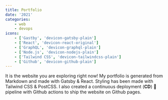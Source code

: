 ```yaml
---
title: Portfolio
date: '2021'
categories:
    - web
    - devops
icons:
    - ['Gastby', 'devicon-gatsby-plain']
    - ['React', 'devicon-react-original']
    - ['GraphQL', 'devicon-graphql-plain']
    - ['Node.js', 'devicon-nodejs-plain']
    - ['Tailwind CSS', 'devicon-tailwindcss-plain']
    - ['Github', 'devicon-github-plain']
---
```


It is the website you are exploring right now! My portfolio is generated from Markdown and made with Gatsby & React. Styling has been made with Tailwind CSS & PostCSS. I also created a continuous deployment (**CD**) 🚀 pipeline with Github actions to ship the website on Github pages.
